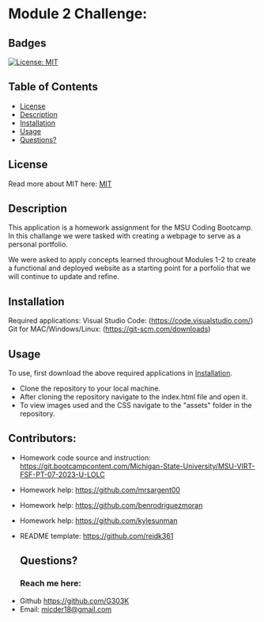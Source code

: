 # Module 2 Challenge:

## Badges

[![License: MIT](https://img.shields.io/badge/License-MIT-yellow.svg)](https://opensource.org/licenses/MIT)

## Table of Contents

- [License](#license)
- [Description](#description)
- [Installation](#installation)
- [Usage](#usage)
- [Questions?](#questions)

## License

Read more about MIT here:
[MIT](https://opensource.org/licenses/MIT)

## Description

This application is a homework assignment for the MSU Coding Bootcamp.
In this challange we were tasked with creating a webpage to serve as a personal portfolio. 

We were asked to apply concepts learned throughout Modules 1-2 to create a functional and deployed
website as a starting point for a porfolio that we will continue to update and refine. 

## Installation

Required applications:
Visual Studio Code: (https://code.visualstudio.com/)
Git for MAC/Windows/Linux: (https://git-scm.com/downloads)

## Usage

To use, first download the above required applications in [Installation](#installation).

- Clone the repository to your local machine.
- After cloning the repository navigate to the index.html file and open it.
- To view images used and the CSS navigate to the "assets" folder in the repository.

## Contributors:
- Homework code source and instruction: https://git.bootcampcontent.com/Michigan-State-University/MSU-VIRT-FSF-PT-07-2023-U-LOLC
- Homework help: https://github.com/mrsargent00
- Homework help: https://github.com/benrodriguezmoran
- Homework help: https://github.com/kylesunman
- README template: https://github.com/reidk361

  ## Questions?

  ### Reach me here:

* Github https://github.com/G303K
* Email: micder18@gmail.com
